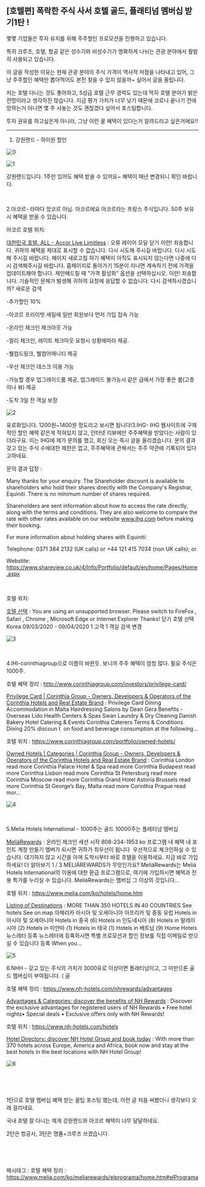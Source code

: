 ## [호텔편] 폭락한 주식 사서 호텔 골드, 플래티넘 멤버십 받기1탄 !

몇몇 기업들은 투자 유치를 위해 주주할인 프로모션을 진행하고 있습니다.

특히 크루즈, 호텔, 항공 같은 성수기와 비성수기가 명확하게 나뉘는 관광 분야에서 활발히 사용되고 있습니다.

이 글을 작성한 이유는 현재 관광 분야의 주식 가격이 역사적 저점을 나타내고 있어, 그냥 주주할인 혜택만 뽑아먹어도 본전 찾을 수 있지 않을까~ 싶어서 글을 올립니다.

저는 호텔 다니는 것도 좋아하고, 5성급 호텔 근무 경력도 있는데 딱히 호텔 분야가 밝은 전망이라고 생각하진 않습니다. 지금 평가 가치가 너무 낮기 때문에 코로나 끝나기 전에 망하는거 아니면 몇 주 사놓는 것도 괜찮겠다 싶어서 포스팅합니다.

투자 권유를 하고싶은게 아니라, 그냥 이런 꿀 혜택이 있다는거 알려드리고 싶은거에요!!

---

1. 강원랜드 - 하이원 할인

![0](./asset/0.png)

![1](./asset/1.png)

강원랜드입니다. 1주만 있어도 혜택 받을 수 있어요~ 혜택이 매년 변경되니 확인 바랍니다.

​

2.아코르- 라마다 앙코르 아님. 아코르에요 아코르라는 프랑스 주식입니다. 50주 보유시 혜택을 받을 수 있습니다.

아코르 호텔 위치:

[대한민국 호텔. ALL - Accor Live Limitless](https://all.accor.com/ssr/app/accor/hotels/korea-korea/index.ko.shtml?compositions=1&stayplus=false) : 오류 레이어 모달 닫기 이런! 죄송합니다. 귀하의 혜택을 제대로 표시할 수 없습니다. 다시 시도해 주시길 바랍니다. 다시 시도해 주시길 바랍니다. 페이지 새로고침 하기 혜택이 아직도 표시되지 않는다면 나중에 다시 검색해주시길 바랍니다. 홈페이지로 돌아가기 15분이 지나면 계속하기 전에 가격을 업데이트해야 합니다. 제안해드릴 때 "가격 활성화" 옵션을 선택하십시오. 이런! 죄송합니다. 기술적인 문제가 발생해 귀하의 요청에 응답할 수 없습니다. 다시 검색하시겠습니까? 새로운 검색

-추가할인 10%

-아코르 프라이빗 세일에 일반 회원보다 먼저 가입 접속 가능

-온라인 체크인 체크아웃 가능

-얼리 체크인, 레이트 체크아웃 요청시 상황에따라 제공.

-웰컴드링크, 웰컴어매니티 제공

-우선 체크인 데스크 이용 가능

-가능할 경우 업그레이드룸 제공, 업그레이드 불가능시 같은 급에서 가장 좋은 룸(고층이나 뷰) 제공

-도착 3일 전 객실 보장

![2](./asset/2.png)

유로화입니다. 1200원~1400원 정도라고 보시면 됩니다!3.IHG- IHG 웹사이트에 구체적인 할인 혜택 같은게 적혀있지 않고, 인터넷 리뷰에만 주주혜택을 받았다는 사람이 있더라구요. 이는 IHG에 제가 문의를 했고, 회신 오는 즉시 글을 올리겠습니다. 문의 결과 갖고 있는 주식 수에대한 제한은 없고, 주주혜택에 관해서는 주주 약관에 기록되어 있다고하네요.

문의 결과 답장 :

Many thanks for your enquiry.  The Shareholder discount is available to shareholders who hold their shares directly with the Company's Registrar, Equiniti.  There is no minimum number of shares required. 

 

Shareholders are sent information about how to access the rate directly, along with the terms and conditions. They are also welcome to compare the rate with other rates available on our website www.ihg.com before making their booking.

 

For more information about holding shares with Equiniti:

 

Telephone: 0371 384 2132 (UK calls) or +44 121 415 7034 (non UK calls);  or

 

Webstite: https://www.shareview.co.uk/4/Info/Portfolio/default/en/home/Pages/Home.aspx

​

호텔 위치:

[호텔 선택](https://www.ihg.com/hotels/kr/ko/find-hotels/hotel/list?fromRedirect=true&qAms=null&qSrt=sAV&qDest=Korea&setPMCookies=true&srb_u=1) : You are using an unsupported browser. Please switch to FireFox , Safari , Chrome , Microsoft Edge or Internet Explorer Thanks! 닫기 호텔 선택 Korea 09/03/2020 - 09/04/2020 1 고객 1 객실 검색 변경

![3](./asset/3.png)

​

4.IHI-corinthiagroup으로 이름이 바뀐듯. 보니까 주주 혜택이 엄청 많다. 필요 주식은 1000주.

호텔 혜택 정리 : http://www.corinthiagroup.com/investors/privilege-card/

[Privilege Card | Corinthia Group - Owners, Developers & Operators of the Corinthia Hotels and Real Estate Brand](http://www.corinthiagroup.com/investors/privilege-card/) : Privilege Card Dining Accommodation in Malta Hairdressing Salons by Dean Gera Benefits - Overseas Lido Health Centers & Spas Swan Laundry & Dry Cleaning Danish Bakery Hotel Catering & Events Corinthia Caterers Terms & Conditions Dining 20% discoun t  on food and beverage consumption at the following...

호텔 위치 : https://www.corinthiagroup.com/portfolio/owned-hotels/

[Owned Hotels | Categories | Corinthia Group - Owners, Developers & Operators of the Corinthia Hotels and Real Estate Brand](https://www.corinthiagroup.com/portfolio/owned-hotels/) : Corinthia London read more Corinthia Palace Hotel & Spa read more Corinthia Budapest read more Corinthia Lisbon read more Corinthia St Petersburg read more Corinthia Moscow read more Corinthia Grand Hotel Astoria Brussels read more Corinthia St George’s Bay, Malta read more Corinthia Prague read mor...

![4](./asset/4.png)

​

5.Melia Hotels International - 1000주는 골드 10000주는 플레티넘 멤버십

[MeliáRewards](https://www.melia.com/ko/meliarewards/elprograma/home.htm#elPrograma) : 온라인 체크인 세션 시작 808-234-1953 ko 프로그램 내 혜택 내 포인트 계정 만들기 멤버가 되시면 귀하가 최우선이 됩니다  우선적으로 체크인하실 수 있습니다. 대기하지 않고 시간을 아껴 도착시부터 바로 호텔을 이용하세요. 지금 바로 가입하세요! 더 알아보기 1 / 3 MELIÁREWARDS가 무엇인가요? MeliáRewards는 Meliá Hotels International의 이용에 대한 환급 프로그램으로, 여기에 가입하시면 혜택과 전용 특가를 누리실 수 있습니다. MeliáRewards는 멤버십 그 이상의 것입니다...

호텔 위치 : https://www.melia.com/ko/hotels/home.htm

[Listing of Destinations](https://www.melia.com/ko/hotels/home.htm) : MORE THAN 350 HOTELS IN 40 COUNTRIES See hotels See on map 아메리카 아시아 및 오세아니아 아프리카 및 중동 유럽 Hotels in 아시아 및 오세아니아 Hotels in 중국 (6) Hotels in 인도네시아 (8) Hotels in 말레이시아 (2) Hotels in 미얀마 (1) Hotels in 태국 (1) Hotels in 베트남 (9) Home Hotels 뉴스레터 등록 뉴스레터에 등록하시면 특별 프로모션과 할인 정보를 직접 이메일로 받으실 수 있습니다 등록 When you...

![5](./asset/5.png)

6.NHH - 갖고 있는 주식의 가치가 3000유로 이상이면 플래티넘이고, 그 미만으론 골드 멤버십이 부여됩니다. ( 골

호텔 혜택 정리 : https://www.nh-hotels.com/nhrewards/advantages

[Advantages & Categories: discover the benefits of NH Rewards](https://www.nh-hotels.com/nhrewards/advantages) : Discover the exclusive advantages for registered users of NH Rewards • Free hotel nights• Special deals • Exclusive offers only with NH Rewards!

호텔 위치 : https://www.nh-hotels.com/hotels

[Hotel Directory: discover NH Hotel Group and book today](https://www.nh-hotels.com/hotels) : With more than 370 hotels across Europe, America and Africa, book now and stay at the best hotels in the best locations with NH Hotel Group!

![6](./asset/6.png)

​

​

1탄으로 호텔 멤버십 혜택 받는 꿀팁 포스팅 했는데, 이런 글 처음 써봤더니 생각보다 오래 걸리네요.

국내 호텔 잘 다니는 제게 강원랜드와 아코르 혜택이 너무 달달하네요.

2탄은 항공사, 3탄은 명품+크루즈 쓰겠습니다.

​

​

 해시태그 : 호텔 혜택 정리 : https://www.melia.com/ko/meliarewards/elprograma/home.htm#elPrograma